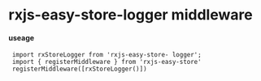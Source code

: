# rxjs-easy-store-logger middleware

#### useage ####

```
 import rxStoreLogger from 'rxjs-easy-store- logger';
 import { registerMiddleware } from 'rxjs-easy-store'
 registerMiddleware([rxStoreLogger()])
```
